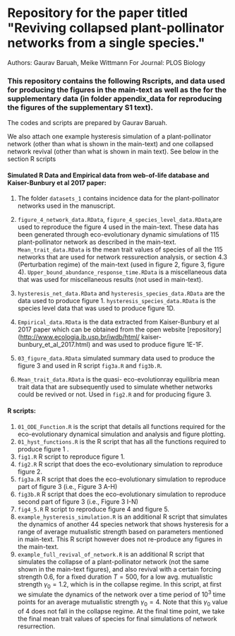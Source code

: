 # Repository for the paper titled "Reviving collapsed plant-pollinator networks from a single species."
Authors: Gaurav Baruah, Meike Wittmann
For Journal: PLOS Biology
### This repository contains the following Rscripts, and data used for producing the figures in the main-text as well as the for the supplementary data (in folder appendix_data for reproducing the figures of the supplementary S1 text).

The codes and scripts are prepared by Gaurav Baruah.

We also attach one example hysteresis simulation of a plant-pollinator network (other than what is shown in the main-text) and one collapsed network revival (other than what is shown in main text).  See below in the section R scripts  

#### Simulated R Data and Empirical data from web-of-life database and Kaiser-Bunbury et al 2017 paper: 
1. The folder `datasets_1` contains incidence data for the plant-pollinator networks used in the manuscript.

2. `figure_4_network_data.RData`, `figure_4_species_level_data.RData`,are used to reproduce the figure 4 used in the main-text. These data has been generated through eco-evolutionary dynamic simulations of 115 plant-pollinator network as described in the main-text. `Mean_trait_data.RData` is the mean trait values of species of all the 115 networks that are used for network ressurection analysis, or section 4.3 (Perturbation regime) of the main-text (used in figure 2, figure 3, figure 4). `Upper_bound_abundance_response_time.RData` is a miscellaneous data that was used for miscellaneous results (not used in main-text).
3. `hysteresis_net_data.RData` and `hysteresis_species_data.RData` are the data used to produce figure 1. `hysteresis_species_data.RData` is the species level data that was used to produce figure 1D.
4. `Empirical_data.RData` is the data extracted from Kaiser-Bunbury et al 2017 paper which can be obtained from the open website [repository] (http://www.ecologia.ib.usp.br/iwdb/html/
kaiser-bunbury_et_al_2017.html) and was used to produce figure 1E-1F.
5. `03_figure_data.RData` simulated summary data used to produce the figure 3 and used in R script `fig3a.R` and `fig3b.R`.
6. `Mean_trait_data.RData` is the quasi- eco-evolutionray equilibria mean trait data that are subsequently used to simulate whether networks could be revived or not. Used in `fig2.R` and for producing figure 3.

#### R scripts:

1. `01_ODE_Function.R` is the script that details all functions required for the eco-evolutionary dynamical simulation and analysis and figure plotting.
2. `01_hyst_functions.R` is the R script that has all the functions required to produce figure 1 .
3. `fig1.R` R script to reproduce figure 1.
4. `fig2.R` R script that does the eco-evolutionary simulation to reproduce figure 2.
5. `fig3a.R` R script that does the eco-evolutionary simulation to reproduce part of figure 3 (i.e., Figure 3 A-H)
6. `fig3b.R`  R script that does the eco-evolutionary simulation to reproduce second part of figure 3 (i.e., Figure 3 I-N)
7. `fig4_5.R` R script to reproduce figure 4 and figure 5. 
8. `example_hysteresis_simulation.R` is an additional R script that simulates the dynamics of another 44 species network that shows hysteresis for a range of average mutualistic strength based on parameters mentioned in main-text. This R script however does not re-produce any figures in the main-text.
9. `example_full_revival_of_network.R` is an additional R script that simulates the collapse of a plant-pollinator network (not the same shown in the main-text figures), and also revival with a certain forcing strength 0.6, for a fixed duration $T=500$, for a low avg. mutualistic strength $\gamma_0 =1.2$, which is in the collapse regime. In this script, at first we simulate the dynamics of the network over a time period of $10^3$ time points for an average mutualistic strength  $\gamma_{0} =4$. Note that this  $\gamma_{0}$ value of 4 does not fall in the collapse regime. At the final time point, we take the final mean trait values of species for final simulations of network resurrection.
